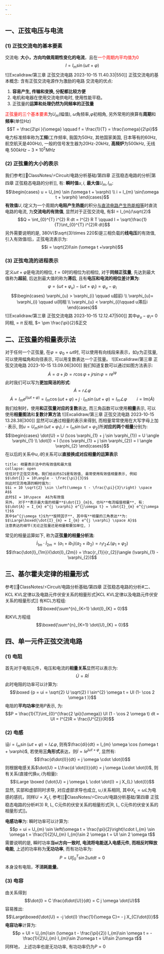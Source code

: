```yaml
---
~
---
```

## 一、正弦电压与电流
### (1) 正弦交流电的基本要素
交流电: **大小，方向均做周期性变化的电流**，且在<mark style="background: transparent; color: red">一个周期内平均值为0</mark>
$$I = I_{m}\sin (\omega t + \varphi)$$
![[Excalidraw/第三章 正弦交流电路 2023-10-15 11.40.33|550]]
正弦交流电的基本概念: 含有正弦交流电源作为激励的电路
交流电的优点: 
1. **容易产生, 传输和变换, 分配都比较方便**
2. 电机和电器在使用交流电供电时, 使用性能平稳。
3. 正弦量的**运算和处理仍然为同频率的正弦量**

<mark style="background: transparent; color: red">正弦量的三个基本要素</mark>为$U_{m}$(幅值), $\omega$角频率,$\varphi$初相角, 另外常用的换算有**周期**和**频率**(单位Hz)
$$T = \frac{2\pi }{\omega} \qquad f = \frac{1}{T} = \frac{\omega}{2\pi}$$
电力标准频率称为**工频**(工作频率, 我国为50Hz, 其他国家美国, 日本等有的60Hz, 航空航天是400Hz), 一般的信号发生器为20Hz-20kHz, **高频炉**为500kHz, 无线电 $500kHz-3 \times 10^{5}MHz$
### (2) 正弦量的大小的表示
我们参考[[📘ClassNotes/⚡Circuit/电路分析基础/第四章 正弦稳态电路的分析|第四章 正弦稳态电路的分析]], 有:
**瞬时值**$u, i$, **最大值**$U_{m}, I_{m}$:
$$\begin{cases} 
u = U_{m} \sin (\omega t + \varphi)  \\
i = I_{m}  \sin(\omega t + \varphi)
\end{cases}$$
**有效值**$U, I$定义为一个周期内**电阻产生热能**的积分<u>与直流电路产生热能相等</u>时直流电路的电流, 为**交流电的有效值**, 显然对于正弦交流电, 有$I = I_{m}/\sqrt{2}$
$$Q = \int_{0}^{T} i^{2} R dt = I^{2} R T \qquad I  = \sqrt{\frac{1}{T}\int_{0}^{T} i^{2}R dt}$$
另外需要说明的是, 380V($\sqrt{3}\times 220$)是三相负载的**线电压**的有效值, 引入有效值$I$后，正弦电流表示为:
$$i  = \sqrt{2}I\sin (\omega t +\varphi)$$
### (3) 正弦电流的进程表示
定义$\omega t + \varphi$是电流的相位, $t =0$时的相位为初相位, 对于**同频正弦量**, 先达到最大值称为**超前**, 后达到最大值的称为**滞后**, 且有**电压和电流的相位差计算为**: 
$$\varphi = (\omega t + \varphi_{u}) - (\omega t + \varphi_{i}) = \varphi_{u} - \varphi_{i}$$
$$\begin{cases}
\varphi_{u} > \varphi_{i} \qquad u超前i \\
\varphi_{u}= \varphi_{i} \qquad ui同相 \\
\varphi_{u} < \varphi_{i}\qquad u滞后i
\end{cases}$$
![[Excalidraw/第三章 正弦交流电路 2023-10-15 12.12.47|500]]
其中$\varphi_u - \varphi_{i}=$ 0同相, = $\pi$ 反相,  $= \pm \frac{\pi}{2}$正交

## 二、正弦量的相量表示法
对于任何一个正弦量, 在$\varphi = \varphi_{0} + \omega t$时, 可以使用有向线段来表示，如y为正弦量, 可以使用幅角和向径表示, 可以用复数表达一个正弦量。
![[Excalidraw/第三章 正弦交流电路 2023-10-15 13.09.06|300]]
我们知道复数可以通过如图方法表示:
$$\dot{A} = a + j b = r \cos \varphi + j r \sin  \varphi = r e^{j \varphi}$$
此时我们可以写为**更加简洁的形式**: 
$$\dot{A} = r \angle \varphi$$
$$\dot{A}= I_{m} e^{j(\omega t + \varphi)} = I_{m}\cos(\omega t + \varphi) + j \cdot I_{m} \sin (\omega t + \varphi ) = I_{m}\angle \varphi \qquad i  =\text{Im}(\dot{A})$$
我们绘制时，使用**和正弦量对应的复数**表达, 而三角函数可以使用**相量**表示, 可以使用**相量图法**和**复数计算方法** 
![[Excalidraw/第三章 正弦交流电路 2023-10-15 13.28.38|300]]
显然可以通过相量的表示来得到, 而相量常常使用在大写字母上加 $\cdot$ 表示, 则$u = U_{m}\sin(\omega t + \varphi_{1}), i = I_{m}\sin (\omega t + \varphi_{2})$所**对应的两个相量**分别为:
$$\begin{cases}
\dot{U} = U (\cos \varphi_{1} + j \sin \varphi_{1}) = U \angle \varphi_{1}  \\
\dot{I} = I (\cos \varphi_{1} + j \sin \varphi_{2}) = I \angle \varphi_{2} 
\end{cases}$$
在以后的关系中$u,i$的关系可以**直接换成对应相量的运算表示**

`````ad-caution 
title: 相量表示法中的有效值和最大值
collapse: open
往往对于正弦交流电，我们给出的$I$是有效值, 最常使用有效值相量表示, 例如
$$\dot{I} = 10\angle - \frac{\pi}{3}$$
则此时交流电源的瞬时值为:
$$i = 10 \sqrt{2} \sin \left(\omega t - \frac{\pi}{3}\right) \space A$$
此时$I = 10\space  A$为有效值
另外， 对于**表示最大值的相量**$\dot{I}_{m}$, 也叫**电流幅值相量**, 有:
$$\dot{A} = I_{m} e^{j \varphi} e^{j\omega t} = \dot{I}_{m} e^{j\omega t}$$
其中$e^{j\omega t}$为**旋转因子**, 其中有**相量的三角表达**为:
$$\Large\boxed{\dot{I}_{m} = I_{m} e^{j \varphi} \space A}$$
注意表达的细节(无论正弦量还是相量都要加单位, )
`````
常见的相量运算如下, 称为**正弦量的相量分析法**: 
$$\dot{I}_{1m} \cdot  \dot{I}_{2m} = (a_{1} + i b_{1})(a_{2} + i b_{2}) = r_{1} r_{2} \angle (\varphi_{1} + \varphi_{2})$$
$$\frac{\dot{I}_{1m}}{\dot{I}_{2m}} = \frac{r_{1}}{r_{2}}\angle (\varphi_{1} - \varphi_{2})$$
## 三、基尔霍夫定律的相量形式
参考[[📘ClassNotes/⚡Circuit/电路分析基础/第四章 正弦稳态电路的分析#二、KCL KVL定律以及电路元件伏安关系的相量形式|KCL KVL定律以及电路元件伏安关系的相量形式]] 
有KCL方程组:
$$\boxed{\sum^{n}_{K=1} \dot{I}_{K} = 0}$$
和KVL方程组
$$\boxed{\sum^{n}_{K=1} \dot{U}_{K} = 0}$$
## 四、单一元件正弦交流电路
### (1) 电阻
首先对于电阻元件，电压和电流的**相量关系**显然可以表示为:
$$\dot{U} = R \dot{I}$$
此时电阻的功率可以计算为:
$$\boxed {p = ui = \sqrt{2} U \sqrt{2} I \sin^{2} \omega t = UI (1- \cos 2 \omega t )}$$
电阻的**平均功率**使用$P$表示, 为: 
$$P = \frac{1}{T}\int_{0}^{\frac{2 \pi}{\omega}} UI (1 - \cos 2 \omega t) dt  = UI  = I^{2}R  = \frac{U^{2}}{R}$$

### (2) 电感
设$i = I_{m} \sin (\omega t + \varphi) = I \angle \varphi$, 则有$\frac{di}{dt} = I_{m} \omega \cos (\omega t + \varphi)$, 若使用**三角形式**表达，则$\dot{I} = I e^{j \omega t + \varphi}$, 显然有:
$$\frac{d\dot{I}}{dt} = j \omega \cdot \dot{I}$$
则根据电感关系$\dot{U} = L\frac{d \dot{I}}{dt} = j \omega L\cdot \dot{I}$, 则有关系(直接代换$u,i$为相量): 
$$\Large \boxed {\dot{U} = j \omega L \cdot \dot{I} = j X_{L} \dot{I}}$$
显然, 实部和虚部同时求导, 对应虚部求导也成立, u,i关系相同, 其中$X_{L} = \omega L$为电感的感抗，同样$U = X_L I$, 参考[[📘ClassNotes/⚡Circuit/电路分析基础/第四章 正弦稳态电路的分析#(3) R, L, C元件的伏安关系的相量形式|R, L, C元件的伏安关系的相量形式]]。

**电感功率**为:
瞬时功率可以计算为: 
$$p = ui = U_{m} \sin \left(\omega t + \frac{\pi}{2}\right)\cdot I_{m} \sin \omega t = \frac{1}{2}U_{m} I_{m}\sin 2 \omega t = UI \sin 2 \omega t$$
需要说明的是, 瞬时功率**当ui方向一致时, 电流将电能送入电感元件, 而相反时释放电能**, 上述的功率称为**无功功率**, 而有功功率为:
$$P = UI \int_{0}^{T}\sin 2 \omega t dt = 0$$
本身没有电阻，**不消耗能量**。

### (3) 电容
由关系得到
$$\dot{I} = C \frac{d\dot{U}}{dt} = C j \omega \dot{U}$$
容易推出:
$$\Large\boxed{\dot{U} = -j  \dot{I} \frac{1}{\omega C}= - j   X_{C}\dot{I}}$$
**电容功率**计算为:
$$p = UI = U_{m}\sin (\omega t - \frac{\pi}{2}) I_{m}\sin \omega t = - \frac{1}{2}U_{m} I_{m}\sin 2\omega t = UI\sin 2\omega t$$
同样地， 上述功率也是无功功率, 有功功率仍为$P =0$
